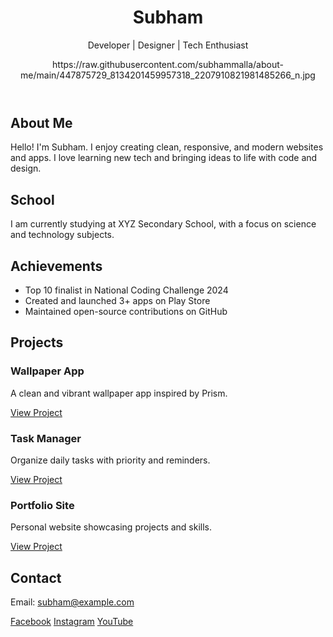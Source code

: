 
<!DOCTYPE html>
<html lang="en">
<head>
  <meta charset="UTF-8" />
  <meta name="viewport" content="width=device-width, initial-scale=1.0" />
 
</head>
<body>

<header>
  <h1>Subham</h1>
  <p>Developer | Designer | Tech Enthusiast</p>
 https://raw.githubusercontent.com/subhammalla/about-me/main/447875729_8134201459957318_2207910821981485266_n.jpg

</header>

<section>
  <h2>About Me</h2>
  <p>Hello! I'm Subham. I enjoy creating clean, responsive, and modern websites and apps. I love learning new tech and bringing ideas to life with code and design.</p>
</section>

<section>
  <h2>School</h2>
  <p>I am currently studying at XYZ Secondary School, with a focus on science and technology subjects.</p>
</section>

<section>
  <h2>Achievements</h2>
  <ul>
    <li>Top 10 finalist in National Coding Challenge 2024</li>
    <li>Created and launched 3+ apps on Play Store</li>
    <li>Maintained open-source contributions on GitHub</li>
  </ul>
</section>

<section>
  <h2>Projects</h2>
  <div class="projects">
    <div class="project-card">
      <h3>Wallpaper App</h3>
      <p>A clean and vibrant wallpaper app inspired by Prism.</p>
      <a href="#">View Project</a>
    </div>
    <div class="project-card">
      <h3>Task Manager</h3>
      <p>Organize daily tasks with priority and reminders.</p>
      <a href="#">View Project</a>
    </div>
    <div class="project-card">
      <h3>Portfolio Site</h3>
      <p>Personal website showcasing projects and skills.</p>
      <a href="#">View Project</a>
    </div>
  </div>
</section>

<section>
  <h2>Contact</h2>
  <p>Email: <a href="mailto:subham@example.com">subham@example.com</a></p>
  <div class="social-links">
    <a href="https://facebook.com/" target="_blank">Facebook</a>
    <a href="https://instagram.com/" target="_blank">Instagram</a>
    <a href="https://youtube.com/" target="_blank">YouTube</a>
  </div>
</section>

</body>
</html>

